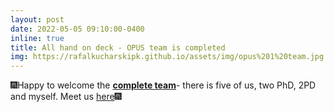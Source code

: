 ```yaml
---
layout: post
date: 2022-05-05 09:10:00-0400
inline: true
title: All hand on deck - OPUS team is completed
img: https://rafalkucharskipk.github.io/assets/img/opus%201%20team.jpg
---
```


🎆Happy to welcome the [**complete team**](https://rafalkucharskipk.github.io/assets/img/opus%201%20team.jpg)- there is five of us, two PhD, 2PD and myself. Meet us [here](https://rafalkucharskipk.github.io/group/)🎆

